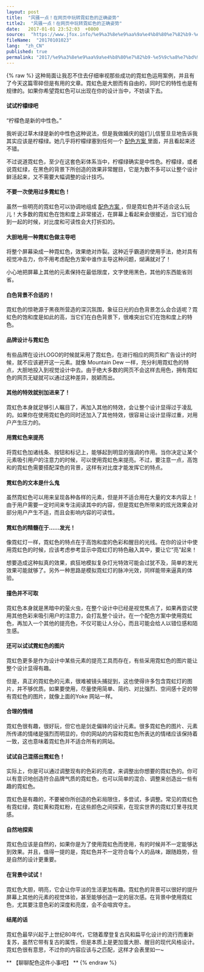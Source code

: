 ```yaml
---
layout: post
title:  "风骚一点！在网页中玩转霓虹色的正确姿势"
title2:  "风骚一点！在网页中玩转霓虹色的正确姿势"
date:   2017-01-01 23:52:03  +0800
source:  "https://www.jfox.info/%e9%a3%8e%e9%aa%9a%e4%b8%80%e7%82%b9-%e5%9c%a8%e7%bd%91%e9%a1%b5%e4%b8%ad%e7%8e%a9%e8%bd%ac%e9%9c%93%e8%99%b9%e8%89%b2%e7%9a%84%e6%ad%a3%e7%a1%ae%e5%a7%bf%e5%8a%bf.html"
fileName:  "20170101023"
lang:  "zh_CN"
published: true
permalink: "2017/%e9%a3%8e%e9%aa%9a%e4%b8%80%e7%82%b9-%e5%9c%a8%e7%bd%91%e9%a1%b5%e4%b8%ad%e7%8e%a9%e8%bd%ac%e9%9c%93%e8%99%b9%e8%89%b2%e7%9a%84%e6%ad%a3%e7%a1%ae%e5%a7%bf%e5%8a%bf.html"
---
```

{% raw %}
这种局面让我忍不住去仔细审视那些成功的霓虹色运用案例，并且有了今天这篇零碎但是有用的文章。霓虹色是大胆而有自由的，同时它的特性也是有规律的。如果你希望霓虹色可以出现在你的设计当中，不妨读下去。 

####  试试柠檬绿吧 

 “柠檬色是新的中性色。” 

 我听说过草木绿是新的中性色这种说法，但是我做婚庆的姐们儿信誓旦旦地告诉我其实应该是柠檬绿。她几乎将柠檬绿塞到任何一个 [ 配色方案 ](https://www.jfox.info/go.php?url=http://www.uisdc.com/tag/%e9%85%8d%e8%89%b2%e6%96%b9%e6%a1%88) 里面，并且看起来还不错。 

 不过说道霓虹色，至少在这套色彩体系当中，柠檬绿确实是中性色。柠檬绿，或者说霓虹绿，在黑色的背景下所创造的效果非常醒目，它是为数不多可以让整个设计鲜活起来，又不需要大幅调整的设计技巧。 

####  不要一次使用过多霓虹色！ 

 虽然一些明亮的霓虹色可以协调地组成 [ 配色方案 ](https://www.jfox.info/go.php?url=http://www.uisdc.com/tag/%e9%85%8d%e8%89%b2%e6%96%b9%e6%a1%88) ，但是霓虹色并不适合这么玩儿！大多数的霓虹色在饱和度上非常接近，在屏幕上看起来会很接近，当它们组合到一起的时候，对比度和可读性会大打折扣的。 

####  大胆地用一种霓虹色做主导吧 

 将整个屏幕染成一种霓虹色，效果绝对炸裂。这种近乎霸道的使用手法，绝对具有视觉冲击力，你不用考虑配色方案中谁作主导这种问题，煳满就对了！ 

 小心地把屏幕上其他的元素保持在最低限度，文字使用黑色，其他的东西能省则省。 

####  白色背景不合适的！ 

 霓虹色的惊艳源于黑夜所营造的深沉氛围，象征日光的白色背景怎么会合适呢？霓虹色的饱和度是如此的高，当它们在白色背景下，很难突出它们在饱和度上的特色。 

####  品牌设计与霓虹色 

 有些品牌在设计LOGO的时候就采用了霓虹色，在进行相应的网页和广告设计的时候，就不应该避开这一元素。就像 Mountain Dew 一样，充分利用霓虹色的特点，大胆地投入到视觉设计中去。由于绝大多数的网页不会这样去用色，拥有霓虹色的网页无疑就可以通过这种差异，脱颖而出。 

####  其他的特效就别加进来了！ 

 霓虹色本身就足够引人瞩目了，再加入其他的特效，会让整个设计显得过于凌乱的。如果你在使用霓虹色的同时还加入了其他特效，很容易让设计显得过重，对用户产生压力的。 

####  用霓虹色来提亮 

 将霓虹色加诸线条、按钮和标记上，能够起到明显的强调的作用。当你决定让某个元素吸引用户的注意力的时候，可以使用霓虹色来提亮。不过，要注意一点，高饱和的霓虹色需要搭配深色的背景，这样有对比度才能发挥它的特点。 

####  霓虹色的文本是什么鬼 

 虽然霓虹色可以用来呈现各种各样的元素，但是并不适合用在大量的文本内容上！由于用户需要一定时间来专注阅读其中的内容，但是霓虹色所带来的炫光效果会对部分用户产生不适，而且会影响内容的可读性。 

####  霓虹色的精髓在于……发光！ 

 像霓虹灯一样，霓虹色的特点在于高饱和度的色彩和醒目的光线。在你的设计中使用霓虹色的时候，应该考虑参考显示中霓虹灯的特色融入其中，要让它“亮”起来！ 

 想要造成这种拟真的效果，疯狂地模拟复杂灯光特效可能会过犹不及，简单的发光效果可能就够了。另外一种思路是模拟霓虹灯的脉冲光效，同样能带来逼真的体验。 

####  撞色并不可取 

 霓虹色本身就是黑暗中的萤火虫，在整个设计中已经是视觉焦点了，如果再尝试使用其他色彩来吸引用户的注意力，会打乱整个设计。在一个配色方案中使用霓虹色，再加入一个其他的提亮色，不仅可能让人分心，而且可能会给人以错位感和陌生感。 

####  还可以试试霓虹色的图片 

 霓虹色更多是作为设计中某些元素的提亮工具而存在，有些采用霓虹色的图片能让整个设计显得有趣。 

 但是，真正的霓虹色的元素，很难被镜头捕捉到，这也使得许多包含霓虹灯的图片，并不够优质。如果要使用，尽量使用简单、简约、对比强烈、空间感十足的带有霓虹色的图片，就像上面的Yoke 网站一样。 

####  合理的情绪 

 霓虹色很有趣，很好玩，但它也是剑走偏锋的设计元素。很多霓虹色的图片、元素所传递的情绪是强烈而明显的，你的网站的内容和霓虹色所表达的情绪应该保持着一致，这也意味着霓虹色并不适合所有的网站。 

####  试试自己混搭出霓虹色！ 

 实际上，你是可以通过调整现有的色彩的亮度，来调整出你想要的霓虹色的。你可以有意识地创造符合品牌气质的霓虹色，也可以简单的混合、调整来创造出一些有趣的霓虹色。 

 霓虹色是有趣的，不要被你所创造的色彩局限住，多尝试，多调整。常见的霓虹色有霓虹绿，霓虹黄和霓虹粉，在这些颜色之间探索，在现实世界的霓虹灯里寻找灵感。 

####  自然地探索 

 霓虹色应该是自然的，如果你是为了使用霓虹色而使用，有的时候并不一定能够达到效果。并且，值得一提的是，霓虹色并不一定符合每个人的品味，跟随趋势，但是自然的设计更重要。 

####  在背景中试试！ 

 霓虹色大胆，明亮，它会让你平淡的生活更加有趣。霓虹色的背景可以很好的提升屏幕上其他的元素的视觉体验，甚至能够创造一定的层次感。在背景中使用霓虹色，尤其要注意色彩的深度和亮度，会不会喧宾夺主。 

####  结尾的话 

 霓虹色最早兴起于上世纪80年代，它随着摩登复古风和扁平化设计的流行而重新复苏，虽然它带有复古的属性，但是本质上是更加蛋大胆、醒目的现代风格设计。霓虹色很有意思，不过你的内容应该与之匹配，这样才会表里如一~ 

** 【聊聊配色这件小事吧】 **
{% endraw %}